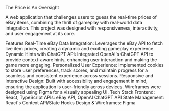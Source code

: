 
The Price is An Oversight

A web application that challenges users to guess the real-time prices of eBay items, combining the thrill of gameplay with real-world data integration. This project was designed with responsiveness, interactivity, and user engagement at its core.

Features
Real-Time eBay Data Integration: Leverages the eBay API to fetch live item prices, creating a dynamic and exciting gameplay experience.
Dynamic Hints with ChatGPT API: Integrated OpenAI's ChatGPT API to provide context-aware hints, enhancing user interaction and making the game more engaging.
Personalized User Experience: Implemented cookies to store user preferences, track scores, and maintain progress for a seamless and consistent experience across sessions.
Responsive and Interactive Design: Built with accessibility and engagement in mind, ensuring the application is user-friendly across devices. Wireframes were designed using Figma for a visually appealing UI.
Tech Stack
Frontend: React, TypeScript
APIs: eBay API, OpenAI ChatGPT API
State Management: React's Context API/State Hooks
Design & Wireframes: Figma
